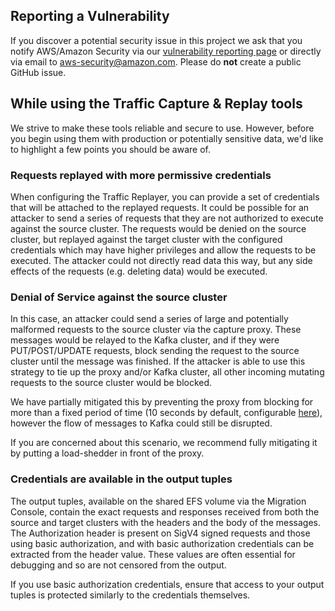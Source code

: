 ## Reporting a Vulnerability

If you discover a potential security issue in this project we ask that you notify AWS/Amazon Security via our [vulnerability reporting page](http://aws.amazon.com/security/vulnerability-reporting/) or directly via email to aws-security@amazon.com. Please do **not** create a public GitHub issue.

## While using the Traffic Capture & Replay tools

We strive to make these tools reliable and secure to use. However, before you begin using them with production or potentially sensitive data, we'd like to highlight a few points you should be aware of.

### Requests replayed with more permissive credentials

When configuring the Traffic Replayer, you can provide a set of credentials that will be attached to the replayed requests. It could be possible for an attacker to send a series of requests that they are not authorized to execute against the source cluster. The requests would be denied on the source cluster, but replayed against the target cluster with the configured credentials which may have higher privileges and allow the requests to be executed. The attacker could not directly read data this way, but any side effects of the requests (e.g. deleting data) would be executed.

### Denial of Service against the source cluster

In this case, an attacker could send a series of large and potentially malformed requests to the source cluster via the capture proxy. These messages would be relayed to the Kafka cluster, and if they were PUT/POST/UPDATE requests, block sending the request to the source cluster until the message was finished. If the attacker is able to use this strategy to tie up the proxy and/or Kafka cluster, all other incoming mutating requests to the source cluster would be blocked.

We have partially mitigated this by preventing the proxy from blocking for more than a fixed period of time (10 seconds by default, configurable [here](./TrafficCapture/trafficCaptureProxyServer/src/main/java/org/opensearch/migrations/trafficcapture/proxyserver/Main.java#L182)), however the flow of messages to Kafka could still be disrupted.

If you are concerned about this scenario, we recommend fully mitigating it by putting a load-shedder in front of the proxy.

### Credentials are available in the output tuples

The output tuples, available on the shared EFS volume via the Migration Console, contain the exact requests and responses received from both the source and target clusters with the headers and the body of the messages. The Authorization header is present on SigV4 signed requests and those using basic authorization, and with basic authorization credentials can be extracted from the header value. These values are often essential for debugging and so are not censored from the output.

If you use basic authorization credentials, ensure that access to your output tuples is protected similarly to the credentials themselves.
